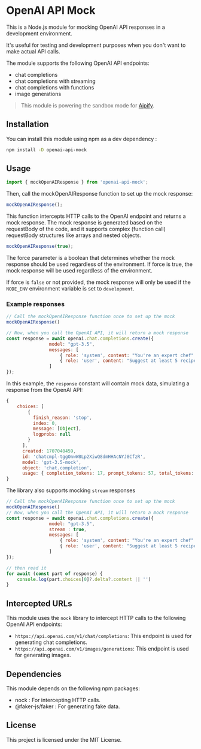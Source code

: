 # OpenAI API Mock

This is a Node.js module for mocking OpenAI API responses in a development environment. 

It's useful for testing and development purposes when you don't want to make actual API calls.

The module supports the following OpenAI API endpoints:
- chat completions
- chat completions with streaming
- chat completions with functions
- image generations

> This module is powering the sandbox mode for [Aipify](https://aipify.co).

## Installation

You can install this module using npm as a dev dependency :

```sh
npm install -D openai-api-mock
```

## Usage
```js
import { mockOpenAIResponse } from 'openai-api-mock';
```

Then, call the mockOpenAIResponse function to set up the mock response:

```js
mockOpenAIResponse();
```
This function intercepts HTTP calls to the OpenAI endpoint and returns a mock response. The mock response is generated based on the requestBody of the code, and it supports complex (function call) requestBody structures like arrays and nested objects.

```js
mockOpenAIResponse(true);
```

The force parameter is a boolean that determines whether the mock response should be used regardless of the environment. 
If force is true, the mock response will be used regardless of the environment. 

If force is `false` or not provided, the mock response will only be used if the `NODE_ENV` environment variable is set to `development`.

### Example responses

```js
// Call the mockOpenAIResponse function once to set up the mock
mockOpenAIResponse() 

// Now, when you call the OpenAI API, it will return a mock response
const response = await openai.chat.completions.create({
                model: "gpt-3.5",
                messages: [
                    { role: 'system', content: "You're an expert chef" },
                    { role: 'user', content: "Suggest at least 5 recipes" },
                ]
});
 ```
In this example, the `response` constant will contain mock data, simulating a response from the OpenAI API:

```javascript
{
    choices: [
        {
          finish_reason: 'stop',
          index: 0,
          message: [Object],
          logprobs: null
        }
      ],
      created: 1707040459,
      id: 'chatcmpl-tggOnwW8Lp2XiwQ8dmHHAcNYJ8CfzR',
      model: 'gpt-3.5-mock',
      object: 'chat.completion',
      usage: { completion_tokens: 17, prompt_tokens: 57, total_tokens: 74 }
}
```
The library also supports mocking `stream` responses

```js
// Call the mockOpenAIResponse function once to set up the mock
mockOpenAIResponse() 
// Now, when you call the OpenAI API, it will return a mock response
const response = await openai.chat.completions.create({
                model: "gpt-3.5",
                stream : true,
                messages: [
                    { role: 'system', content: "You're an expert chef" },
                    { role: 'user', content: "Suggest at least 5 recipes" },
                ]
});

// then read it 
for await (const part of response) {
    console.log(part.choices[0]?.delta?.content || '')
}
```

## Intercepted URLs

This module uses the `nock` library to intercept HTTP calls to the following OpenAI API endpoints:

- `https://api.openai.com/v1/chat/completions`: This endpoint is used for generating chat completions.
- `https://api.openai.com/v1/images/generations`: This endpoint is used for generating images.


## Dependencies
This module depends on the following npm packages:

- nock : For intercepting HTTP calls.
- @faker-js/faker : For generating fake data.

## License
This project is licensed under the MIT License.